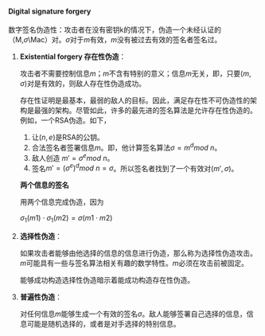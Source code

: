#### Digital signature forgery

数字签名伪造性：攻击者在没有密钥k的情况下，伪造一个未经认证的（M,$\sigma$\Mac）对。$\sigma$对于$m$有效，$m$没有被过去有效的签名者签名过。

1. **Existential forgery 存在性伪造**：

   攻击者不需要控制信息$m$；$m$不含有特别的意义；信息$m$无关，即，只要$(m,\sigma)$对是有效的，则敌人存在性伪造成功。

   存在性证明是最基本，最弱的敌人的目标。因此，满足存在性不可伪造性的架构是最强的架构。尽管如此，许多的最先进的签名算法是允许存在性伪造的。例如，一个RSA伪造。如下，

   1. 让$(n,e)$是RSA的公钥。
   2. 合法签名者签署信息$m$。即，他计算签名算法$\sigma=m^dmod \ n$。
   3. 敌人创造 $m'=\sigma ^ e mod \ n$。
   4. 签名$m'=(\sigma^e)^d mod \ n=\sigma$。所以签名者找到了一个有效对$(m',\sigma)$。

   **两个信息的签名**

   用两个信息完成伪造，因为

   $\sigma_1(m1) \cdot \sigma_1(m2)=\sigma(m1\cdot m2)$

2. **选择性伪造**：

   如果攻击者能够由他选择的信息的信息进行伪造，那么称为选择性伪造攻击。$m$可能具有一些与签名算法相关有趣的数学特性。$m$必须在攻击前被固定。

   能够成功构造选择性伪造暗示着能成功构造存在性伪造。

3. **普遍性伪造**：

   对任何信息$m$能够生成一个有效的签名$\sigma$。敌人能够签署自己选择的信息，信息可能是随机选择的，或者是对手选择的特别信息。

